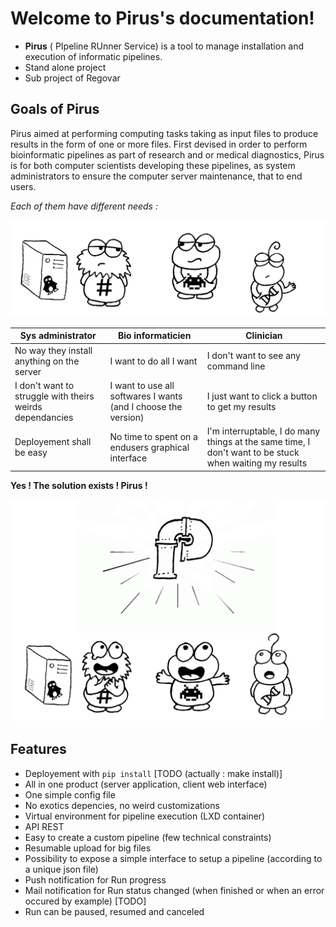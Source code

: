 # Welcome to Pirus's documentation!

* **Pirus** ( PIpeline RUnner Service) is a tool to manage installation and execution of informatic pipelines.
* Stand alone project
* Sub project of Regovar


## Goals of Pirus

Pirus aimed at performing computing tasks taking as input files to produce results in the form of one or more files. 
First devised in order to perform bioinformatic pipelines as part of research and or medical diagnostics, 
Pirus is for both computer scientists developing these pipelines, as system administrators to ensure the computer server maintenance, 
that to end users. 


*Each of them have different needs :*

![](https://raw.githubusercontent.com/REGOVAR/Pirus/master/docs/en/img/0032.1.png)
 

| Sys administrator  | Bio informaticien | Clinician | 
| ------------------ | ----------------- | --------- |
| No way they install anything on the server | I want to do all I want | I don't want to see any command line | 
| I don't want to struggle with theirs weirds dependancies | I want to use all softwares I wants (and I choose the version) | I just want to click a button to get my results | 
| Deployement shall be easy | No time to spent on a endusers graphical interface | I'm interruptable, I do many things at the same time, I don't want to be stuck when waiting my results | 


**Yes ! The solution exists ! Pirus !**

![](https://raw.githubusercontent.com/REGOVAR/Pirus/master/docs/en/img/0032.2.png)


## Features

* Deployement with `pip install` [TODO (actually : make install)]
* All in one product (server application, client web interface)
* One simple config file
* No exotics depencies, no weird customizations
* Virtual environment for pipeline execution (LXD container)
* API REST
* Easy to create a custom pipeline (few technical constraints)
* Resumable upload for big files
* Possibility to expose a simple interface to setup a pipeline (according to a unique json file)
* Push notification for Run progress
* Mail notification for Run status changed (when finished or when an error occured by example) [TODO]
* Run can be paused, resumed and canceled
